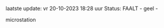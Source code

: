 laatste update: 
vr 20-10-2023 18:28   uur 
Status: FAALT - geel - 
<div class="service Y">microstation</div>